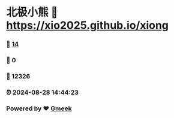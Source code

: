 # 北极小熊 :link: https://xio2025.github.io/xiong 
### :page_facing_up: [14](https://xio2025.github.io/xiong/tag.html) 
### :speech_balloon: 0 
### :hibiscus: 12326 
### :alarm_clock: 2024-08-28 14:44:23 
### Powered by :heart: [Gmeek](https://github.com/Meekdai/Gmeek)
